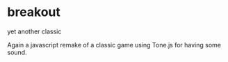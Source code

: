 # breakout
yet another classic

Again a javascript remake of a classic game using Tone.js for having some sound.
